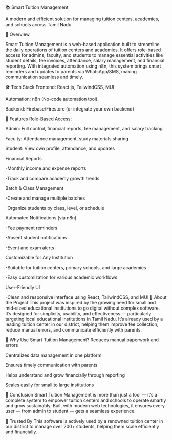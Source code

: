 📚 Smart Tuition Management

A modern and efficient solution for managing tuition centers, academies, and schools across Tamil Nadu.

📝 Overview

Smart Tuition Management is a web-based application built to streamline the daily operations of tuition centers and academies. It offers role-based access for admins, faculty, and students to manage essential activities like student details, fee invoices, attendance, salary management, and financial reporting. With integrated automation using n8n, this system brings smart reminders and updates to parents via WhatsApp/SMS, making communication seamless and timely.

🛠 Tech Stack Frontend: React.js, TailwindCSS, MUI

Automation: n8n (No-code automation tool)

Backend: Firebase/Firestore (or integrate your own backend)

🚀 Features Role-Based Access:

Admin: Full control, financial reports, fee management, and salary tracking

Faculty: Attendance management, study materials sharing

Student: View own profile, attendance, and updates

Financial Reports

-Monthly income and expense reports

-Track and compare academy growth trends

Batch & Class Management

-Create and manage multiple batches

-Organize students by class, level, or schedule

Automated Notifications (via n8n)

-Fee payment reminders

-Absent student notifications

-Event and exam alerts

Customizable for Any Institution

-Suitable for tuition centers, primary schools, and large academies

-Easy customization for various academic workflows

User-Friendly UI

-Clean and responsive interface using React, TailwindCSS, and MUI
📌 About the Project This project was inspired by the growing need for small and mid-sized educational institutions to go digital without complex software. It’s designed for simplicity, usability, and effectiveness — particularly targeting local educational institutions in Tamil Nadu. It’s already used by a leading tuition center in our district, helping them improve fee collection, reduce manual errors, and communicate efficiently with parents.

🤔 Why Use Smart Tuition Management? Reduces manual paperwork and errors

Centralizes data management in one platform

Ensures timely communication with parents

Helps understand and grow financially through reporting

Scales easily for small to large institutions

🧾 Conclusion Smart Tuition Management is more than just a tool — it’s a complete system to empower tuition centers and schools to operate smartly and grow sustainably. Built with modern web technologies, it ensures every user — from admin to student — gets a seamless experience.

🏅 Trusted By This software is actively used by a renowned tuition center in our district to manage over 200+ students, helping them scale efficiently and financially.
